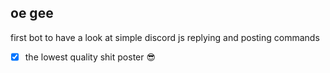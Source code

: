 ## oe gee

first bot to have a look at simple discord js replying and posting commands

- [x] the lowest quality shit poster 😎
